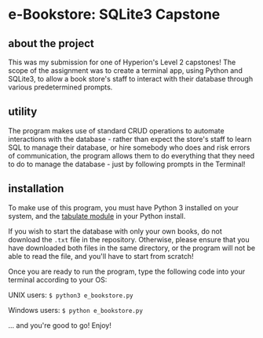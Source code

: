 # e-Bookstore: SQLite3 Capstone

## about the project

This was my submission for one of Hyperion's Level 2 capstones! The scope of the assignment was to create a terminal app, using Python and SQLite3, to allow a book store's staff to interact with their database through various predetermined prompts.

## utility

The program makes use of standard CRUD operations to automate interactions with the database - rather than expect the store's staff to learn SQL to manage their database, or hire somebody who does and risk errors of communication, the program allows them to do everything that they need to do to manage the database - just by following prompts in the Terminal! 

## installation

To make use of this program, you must have Python 3 installed on your system, and the [tabulate module](https://pypi.org/project/tabulate/) in your Python install. 

If you wish to start the database with only your own books, do not download the `.txt` file in the repository. Otherwise, please ensure that you have downloaded both files in the same directory, or the program will not be able to read the file, and you'll have to start from scratch! 

Once you are ready to run the program, type the following code into your terminal according to your OS:

UNIX users: `$ python3 e_bookstore.py`

Windows users: `$ python e_bookstore.py`

... and you're good to go! Enjoy!
